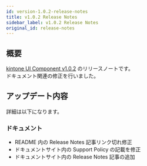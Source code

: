 ```yaml
---
id: version-1.0.2-release-notes
title: v1.0.2 Release Notes
sidebar_label: v1.0.2 Release Notes
original_id: release-notes
---
```


## 概要

[kintone UI Component v1.0.2](https://github.com/kintone-labs/kintone-ui-component/releases/tag/v1.0.2) のリリースノートです。<br>
ドキュメント関連の修正を行いました。

## アップデート内容

詳細は以下になります。

### ドキュメント
- README 内の Release Notes 記事リンク切れ修正
- ドキュメントサイト内の Support Policy の記載を修正
- ドキュメントサイト内の Release Notes 記事の追加